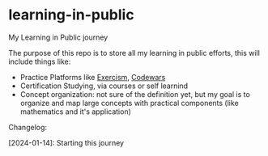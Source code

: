 # learning-in-public

My Learning in Public journey

The purpose of this repo is to store all my learning in public efforts, this will include things like:

- Practice Platforms like [Exercism](https://exercism.org/profiles/ricardogomes), [Codewars](https://www.codewars.com/users/ricardogomes)
- Certification Studying, via courses or self learnind
- Concept organization: not sure of the definition yet, but my goal is to organize and map large concepts with practical components (like mathematics and it's application)

Changelog:

[2024-01-14]: Starting this journey
